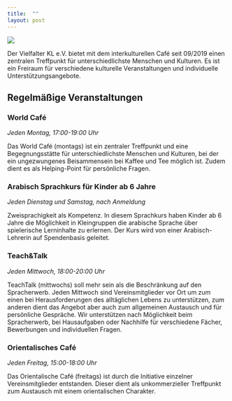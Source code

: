```yaml
---
title:  ""
layout: post
---
```

<img src="https://user-images.githubusercontent.com/34471498/145885760-49ff8edb-2682-463d-b2b4-a9d95bad82c8.jpg">

Der Vielfalter KL e.V. bietet mit dem interkulturellen Café seit 09/2019 einen zentralen Treffpunkt für unterschiedlichste Menschen und Kulturen. Es ist ein Freiraum für verschiedene kulturelle Veranstaltungen und individuelle Unterstützungsangebote.


## Regelmäßige Veranstaltungen

### World Café
*Jeden Montag, 17:00-19:00 Uhr*
	
Das World Café (montags) ist ein zentraler Treffpunkt und eine Begegnungsstätte für unterschiedlichste Menschen und Kulturen, bei der ein ungezwungenes Beisammensein bei Kaffee und Tee möglich ist. Zudem dient es als Helping-Point für persönliche Fragen.


### Arabisch Sprachkurs für Kinder ab 6 Jahre
*Jeden Dienstag und Samstag, nach Anmeldung*
	
Zweisprachigkeit als Kompetenz. In diesem Sprachkurs haben Kinder ab 6 Jahre die Möglichkeit in Kleingruppen die arabische Sprache über spielerische Lerninhalte zu erlernen. Der Kurs wird von einer Arabisch-Lehrerin auf Spendenbasis geleitet.


### Teach&Talk
*Jeden Mittwoch, 18:00-20:00 Uhr*
	
TeachTalk (mittwochs) soll mehr sein als die Beschränkung auf den Spracherwerb. Jeden Mittwoch sind Vereinsmitglieder vor Ort um zum einen bei Herausforderungen des alltäglichen Lebens zu unterstützen, zum anderen dient das Angebot aber auch zum allgemeinen Austausch und für persönliche Gespräche. Wir unterstützen nach Möglichkeit beim Spracherwerb, bei Hausaufgaben oder Nachhilfe für verschiedene Fächer, Bewerbungen und individuellen Fragen.


### Orientalisches Café
*Jeden Freitag, 15:00-18:00 Uhr*
	
Das Orientalische Café (freitags) ist durch die Initiative einzelner Vereinsmitglieder entstanden. Dieser dient als unkommerzieller Treffpunkt zum Austausch mit einem orientalischen Charakter. 
